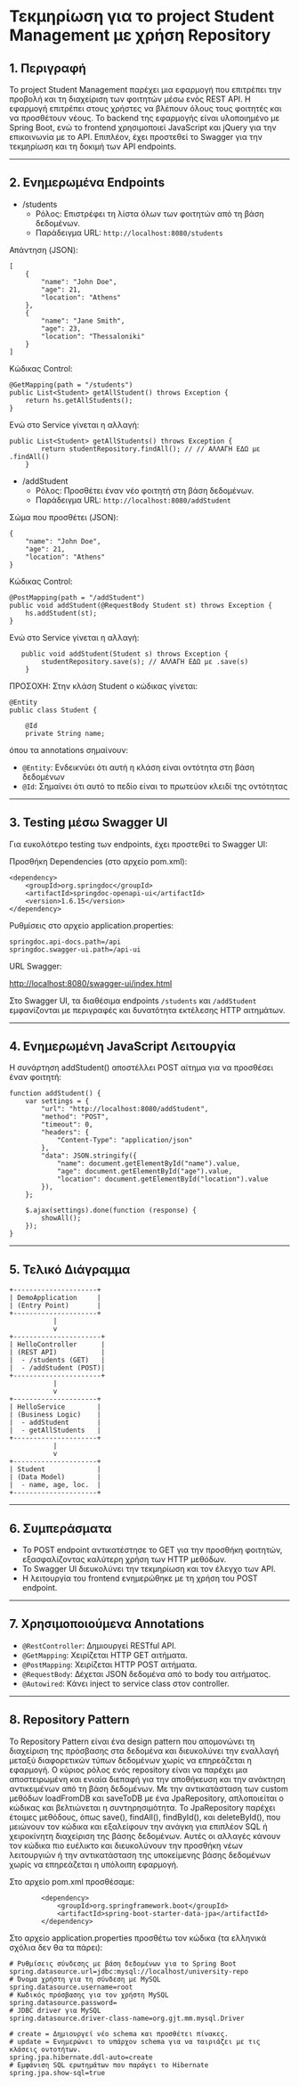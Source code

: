 # Τεκμηρίωση για το project Student Management με χρήση Repository

## 1. Περιγραφή

Το project Student Management παρέχει μια εφαρμογή που επιτρέπει την προβολή και τη διαχείριση των φοιτητών μέσω ενός REST API. Η εφαρμογή επιτρέπει στους χρήστες να βλέπουν όλους τους φοιτητές και να προσθέτουν νέους. Το backend της εφαρμογής είναι υλοποιημένο με Spring Boot, ενώ το frontend χρησιμοποιεί JavaScript και jQuery για την επικοινωνία με το API. Επιπλέον, έχει προστεθεί το Swagger για την τεκμηρίωση και τη δοκιμή των API endpoints.

<hr>

## 2. Ενημερωμένα Endpoints

- /students
  - Ρόλος: Επιστρέφει τη λίστα όλων των φοιτητών από τη βάση δεδομένων.  
  - Παράδειγμα URL: `http://localhost:8080/students`  

Απάντηση (JSON):
```
[
    {
        "name": "John Doe",
        "age": 21,
        "location": "Athens"
    },
    {
        "name": "Jane Smith",
        "age": 23,
        "location": "Thessaloniki"
    }
]
```

Κώδικας Control:
```
@GetMapping(path = "/students")
public List<Student> getAllStudent() throws Exception {
    return hs.getAllStudents();
}
```

Ενώ στο Service γίνεται η αλλαγή:

```
public List<Student> getAllStudents() throws Exception {
        return studentRepository.findAll(); // // ΑΛΛΑΓΗ ΕΔΩ με .findAll()
    }
```

- /addStudent
  - Ρόλος: Προσθέτει έναν νέο φοιτητή στη βάση δεδομένων.
  - Παράδειγμα URL: `http://localhost:8080/addStudent`

Σώμα που προσθέτει (JSON):
```
{
    "name": "John Doe",
    "age": 21,
    "location": "Athens"
}
```

Κώδικας Control:
```
@PostMapping(path = "/addStudent")
public void addStudent(@RequestBody Student st) throws Exception {
    hs.addStudent(st);
}
```

Ενώ στο Service γίνεται η αλλαγή:

```
   public void addStudent(Student s) throws Exception {
        studentRepository.save(s); // ΑΛΛΑΓΗ ΕΔΩ με .save(s)
    }
```

ΠΡΟΣΟΧΗ: Στην κλάση Student ο κώδικας γίνεται:

```
@Entity 
public class Student {
	
	@Id 
	private String name;
```

όπου τα annotations σημαίνουν:
- `@Entity`: Ενδεικνύει ότι αυτή η κλάση είναι οντότητα στη βάση δεδομένων   
- `@Id`: Σημαίνει ότι αυτό το πεδίο είναι το πρωτεύον κλειδί της οντότητας

<hr>

## 3. Testing μέσω Swagger UI
Για ευκολότερο testing των endpoints, έχει προστεθεί το Swagger UI:

Προσθήκη Dependencies (στο αρχείο pom.xml):
```
<dependency>
    <groupId>org.springdoc</groupId>
    <artifactId>springdoc-openapi-ui</artifactId>
    <version>1.6.15</version>
</dependency>
```

Ρυθμίσεις στο αρχείο application.properties:
```
springdoc.api-docs.path=/api
springdoc.swagger-ui.path=/api-ui
```
URL Swagger:

[http://localhost:8080/swagger-ui/index.html](http://localhost:8080/swagger-ui/index.html)

Στο Swagger UI, τα διαθέσιμα endpoints `/students` και `/addStudent` εμφανίζονται με περιγραφές και δυνατότητα εκτέλεσης HTTP αιτημάτων.

<hr>

## 4. Ενημερωμένη JavaScript Λειτουργία

Η συνάρτηση addStudent() αποστέλλει POST αίτημα για να προσθέσει έναν φοιτητή:

```
function addStudent() {  
    var settings = {
        "url": "http://localhost:8080/addStudent",
        "method": "POST",
        "timeout": 0,
        "headers": {
            "Content-Type": "application/json"
        },
        "data": JSON.stringify({
            "name": document.getElementById("name").value,
            "age": document.getElementById("age").value,
            "location": document.getElementById("location").value
        }),
    };

    $.ajax(settings).done(function (response) {
        showAll();
    });
}
```

<hr>

## 5. Τελικό Διάγραμμα

```
+---------------------+
| DemoApplication     |
| (Entry Point)       |
+---------------------+
           |
           v
+----------------------+
| HelloController      |
| (REST API)           |
|  - /students (GET)   |
|  - /addStudent (POST)|
+----------------------+
           |
           v
+---------------------+
| HelloService        |
| (Business Logic)    |
|  - addStudent       |
|  - getAllStudents   |
+---------------------+
           |
           v
+---------------------+
| Student             |
| (Data Model)        |
|  - name, age, loc.  |
+---------------------+
```

<hr>

## 6. Συμπεράσματα
- Το POST endpoint αντικατέστησε το GET για την προσθήκη φοιτητών, εξασφαλίζοντας καλύτερη χρήση των HTTP μεθόδων.  
- Το Swagger UI διευκολύνει την τεκμηρίωση και τον έλεγχο των API.   
- Η λειτουργία του frontend ενημερώθηκε με τη χρήση του POST endpoint.   

<hr>

## 7. Χρησιμοποιούμενα Annotations
- `@RestController`: Δημιουργεί RESTful API.   
- `@GetMapping`: Χειρίζεται HTTP GET αιτήματα.   
- `@PostMapping`: Χειρίζεται HTTP POST αιτήματα.   
- `@RequestBody`: Δέχεται JSON δεδομένα από το body του αιτήματος.   
- `@Autowired`: Κάνει inject το service class στον controller.   

<hr>

## 8. Repository Pattern

Το Repository Pattern είναι ένα design pattern που απομονώνει τη διαχείριση της πρόσβασης στα δεδομένα και διευκολύνει την εναλλαγή μεταξύ διαφορετικών τύπων δεδομένων χωρίς να επηρεάζεται η εφαρμογή. Ο κύριος ρόλος ενός repository είναι να παρέχει μια αποστειρωμένη και ενιαία διεπαφή για την αποθήκευση και την ανάκτηση αντικειμένων από τη βάση δεδομένων. Με την αντικατάσταση των custom μεθόδων loadFromDB και saveToDB με ένα JpaRepository, απλοποιείται ο κώδικας και βελτιώνεται η συντηρησιμότητα. Το JpaRepository παρέχει έτοιμες μεθόδους, όπως save(), findAll(), findById(), και deleteById(), που μειώνουν τον κώδικα και εξαλείφουν την ανάγκη για επιπλέον SQL ή χειροκίνητη διαχείριση της βάσης δεδομένων. Αυτές οι αλλαγές κάνουν τον κώδικα πιο ευέλικτο και διευκολύνουν την προσθήκη νέων λειτουργιών ή την αντικατάσταση της υποκείμενης βάσης δεδομένων χωρίς να επηρεάζεται η υπόλοιπη εφαρμογή.

Στο αρχείο pom.xml προσθέσαμε:
```
		<dependency>
			<groupId>org.springframework.boot</groupId>
			<artifactId>spring-boot-starter-data-jpa</artifactId>
		</dependency>
```

Στο αρχείο application.properties προσθέτω τον κώδικα (τα ελληνικά σχόλια δεν θα τα πάρει):

```
# Ρυθμίσεις σύνδεσης με βάση δεδομένων για το Spring Boot
spring.datasource.url=jdbc:mysql://localhost/university-repo
# Όνομα χρήστη για τη σύνδεση με MySQL
spring.datasource.username=root
# Κωδικός πρόσβασης για τον χρήστη MySQL
spring.datasource.password=
# JDBC driver για MySQL
spring.datasource.driver-class-name=org.gjt.mm.mysql.Driver

# create = Δημιουργεί νέο schema και προσθέτει πίνακες.
# update = Ενημερώνει το υπάρχον schema για να ταιριάζει με τις κλάσεις οντοτήτων.
spring.jpa.hibernate.ddl-auto=create
# Εμφάνιση SQL ερωτημάτων που παράγει το Hibernate
spring.jpa.show-sql=true
```
